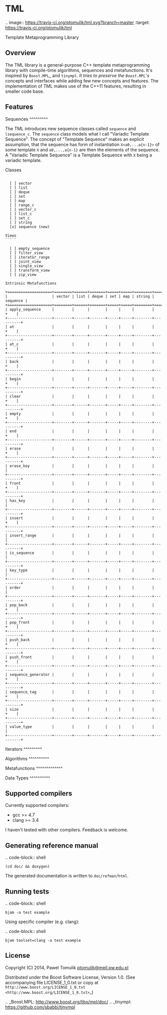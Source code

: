 TML
===

.. image:: https://travis-ci.org/ptomulik/tml.svg?branch=master
    :target: https://travis-ci.org/ptomulik/tml

Template Metaprogramming Library

Overview
--------

The TML library is a general-purpose C++ template metaprogramming library with
compile-time algorithms, sequences and metafunctions. It's inspired by
`Boost.MPL`_ and `tinympl`_. It tries to preserve the `Boost.MPL`_'s concepts
and interfaces while adding few new concepts and features. The implementation
of TML makes use of the C++11 features, resulting in smaller code base.

Features
--------

Sequences
^^^^^^^^^

The TML introduces new sequence classes called ``sequence`` and
``lsequence_c``. The ``sequence`` class models what I call "Variadic Template 
Sequence". The concept of "Template Sequence" makes an explicit assumption,
that the sequence has form of instantiation ``X<a0,...a{n-1}>`` of some
template ``X`` and ``a0,...,a{n-1}`` are then the elements of the sequence.
A "Variadic Template Sequence" is a Template Sequence with ``X`` being a
variadic template.

Classes
```````

  [ ] vector
  [ ] list
  [ ] deque
  [ ] set
  [ ] map
  [ ] range_c
  [ ] vector_c
  [ ] list_c
  [ ] set_c
  [ ] string
  [x] sequence (new)

Views
`````

  [ ] empty_sequence
  [ ] filter_view
  [ ] iterator_range
  [ ] joint_view
  [ ] single_view
  [ ] transform_view
  [ ] zip_view

Intrinsic Metafunctions
```````````````````````

    +====================+========+======+=======+=====+=====+========+==========+
    |                    | vector | list | deque | set | map | string | sequence |
    +====================+========+======+=======+=====+=====+========+==========+
    | apply_sequence     |        |      |       |     |     |        |     +    |
    +--------------------+--------+------+-------+-----+-----+--------+----------+
    | at                 |        |      |       |     |     |        |     +    |
    +--------------------+--------+------+-------+-----+-----+--------+----------+
    | at_c               |        |      |       |     |     |        |     +    |
    +--------------------+--------+------+-------+-----+-----+--------+----------+
    | back               |        |      |       |     |     |        |     +    |
    +--------------------+--------+------+-------+-----+-----+--------+----------+
    | begin              |        |      |       |     |     |        |     +    |
    +--------------------+--------+------+-------+-----+-----+--------+----------+
    | clear              |        |      |       |     |     |        |     +    |
    +--------------------+--------+------+-------+-----+-----+--------+----------+
    | empty              |        |      |       |     |     |        |     +    |
    +--------------------+--------+------+-------+-----+-----+--------+----------+
    | end                |        |      |       |     |     |        |     +    |
    +--------------------+--------+------+-------+-----+-----+--------+----------+
    | erase              |        |      |       |     |     |        |     +    |
    +--------------------+--------+------+-------+-----+-----+--------+----------+
    | erase_key          |        |      |       |     |     |        |          |
    +--------------------+--------+------+-------+-----+-----+--------+----------+
    | front              |        |      |       |     |     |        |     +    |
    +--------------------+--------+------+-------+-----+-----+--------+----------+
    | has_key            |        |      |       |     |     |        |          |
    +--------------------+--------+------+-------+-----+-----+--------+----------+
    | insert             |        |      |       |     |     |        |     +    |
    +--------------------+--------+------+-------+-----+-----+--------+----------+
    | insert_range       |        |      |       |     |     |        |          |
    +--------------------+--------+------+-------+-----+-----+--------+----------+
    | is_sequence        |        |      |       |     |     |        |          |
    +--------------------+--------+------+-------+-----+-----+--------+----------+
    | key_type           |        |      |       |     |     |        |          |
    +--------------------+--------+------+-------+-----+-----+--------+----------+
    | order              |        |      |       |     |     |        |          |
    +--------------------+--------+------+-------+-----+-----+--------+----------+
    | pop_back           |        |      |       |     |     |        |     +    |
    +--------------------+--------+------+-------+-----+-----+--------+----------+
    | pop_front          |        |      |       |     |     |        |     +    |
    +--------------------+--------+------+-------+-----+-----+--------+----------+
    | push_back          |        |      |       |     |     |        |     +    |
    +--------------------+--------+------+-------+-----+-----+--------+----------+
    | push_front         |        |      |       |     |     |        |     +    |
    +--------------------+--------+------+-------+-----+-----+--------+----------+
    | sequence_generator |        |      |       |     |     |        |     +    |
    +--------------------+--------+------+-------+-----+-----+--------+----------+
    | sequence_tag       |        |      |       |     |     |        |     +    |
    +--------------------+--------+------+-------+-----+-----+--------+----------+
    | size               |        |      |       |     |     |        |     +    |
    +--------------------+--------+------+-------+-----+-----+--------+----------+
    | value_type         |        |      |       |     |     |        |          |
    +--------------------+--------+------+-------+-----+-----+--------+----------+



Iterators
^^^^^^^^^

Algorithms
^^^^^^^^^^

Metafunctions
^^^^^^^^^^^^^

Data Types
^^^^^^^^^^


Supported compilers
-------------------

Currently supported compilers:

- gcc >= 4.7
- clang >= 3.4

I haven't tested with other compilers. Feedback is welcome.


Generating reference manual
---------------------------

.. code-block:: shell

    (cd doc/ && doxygen)

The generated documentation is written to ``doc/refman/html``.

Running tests
-------------

.. code-block:: shell

    bjam -a test example

Using specific compiler (e.g. clang):

.. code-block:: shell

    bjam toolset=clang -a test example

License
-------

Copyright (C) 2014, Pawel Tomulik <ptomulik@meil.pw.edu.pl>

Distributed under the Boost Software License, Version 1.0.
(See accompanying file LICENSE_1_0.txt or copy at
`http://www.boost.org/LICENSE_1_0.txt <http://www.boost.org/LICENSE_1_0.txt>`_)

.. _Boost.MPL: http://www.boost.org/libs/mpl/doc/
.. _tinympl: https://github.com/sbabbi/tinympl
